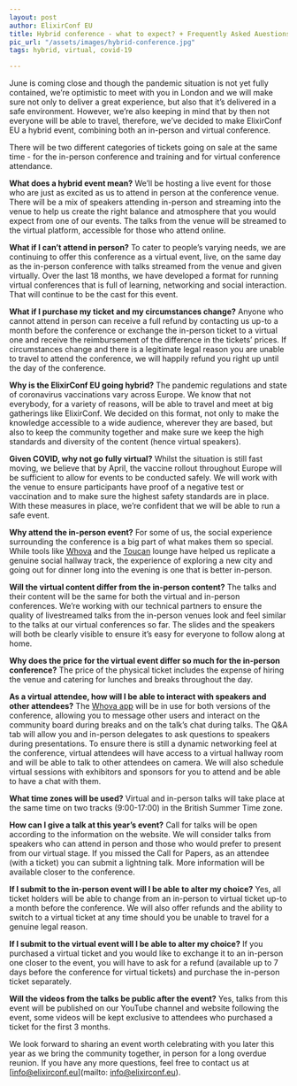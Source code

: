 ```yaml
---
layout: post
author: ElixirConf EU
title: Hybrid conference - what to expect? + Frequently Asked Auestions
pic_url: "/assets/images/hybrid-conference.jpg"
tags: hybrid, virtual, covid-19

---
```

June is coming close and though the pandemic situation is not yet fully contained, we’re optimistic to meet with you in London and we will make sure not only to deliver a great experience, but also that it’s delivered in a safe environment. However, we’re also keeping in mind that by then not everyone will be able to travel, therefore, we’ve decided to make ElixirConf EU a hybrid event, combining both an in-person and virtual conference.

There will be two different categories of tickets going on sale at the same time - for the in-person conference and training and for virtual conference attendance.

**What does a hybrid event mean?** We’ll be hosting a live event for those who are just as excited as us to attend in person at the conference venue. There will be a mix of speakers attending in-person and streaming into the venue to help us create the right balance and atmosphere that you would expect from one of our events. The talks from the venue will be streamed to the virtual platform, accessible for those who attend online.

**What if I can’t attend in person?** To cater to people’s varying needs, we are continuing to offer this conference as a virtual event, live, on the same day as the in-person conference with talks streamed from the venue and given virtually. Over the last 18 months, we have developed a format for running virtual conferences that is full of learning, networking and social interaction. That will continue to be the cast for this event.

**What if I purchase my ticket and my circumstances change?** Anyone who cannot attend in person can receive a full refund by contacting us up-to a month before the conference or exchange the in-person ticket to a virtual one and receive the reimbursement of the difference in the tickets’ prices. If circumstances change and there is a legitimate legal reason you are unable to travel to attend the conference, we will happily refund you right up until the day of the conference.

**Why is the ElixirConf EU going hybrid?**
The pandemic regulations and state of coronavirus vaccinations vary across Europe. We know that not everybody, for a variety of reasons, will be able to travel and meet at big gatherings like ElixirConf. We decided on this format, not only to make the knowledge accessible to a wide audience, wherever they are based, but also to keep the community together and make sure we keep the high standards and diversity of the content (hence virtual speakers).

**Given COVID, why not go fully virtual?**
Whilst the situation is still fast moving, we believe that by April, the vaccine rollout throughout Europe will be sufficient to allow for events to be conducted safely. We will work with the venue to ensure participants have proof of a negative test or vaccination and to make sure the highest safety standards are in place. With these measures in place, we’re confident that we will be able to run a safe event.

**Why attend the in-person event?**
For some of us, the social experience surrounding the conference is a big part of what makes them so special. While tools like [Whova](https://youtu.be/pK1hnGIR0EI) and the [Toucan](https://youtu.be/7O2AC4QHfX0) lounge have helped us replicate a genuine social hallway track, the experience of exploring a new city and going out for dinner long into the evening is one that is better in-person.

**Will the virtual content differ from the in-person content?**
The talks and their content will be the same for both the virtual and in-person conferences. We’re working with our technical partners to ensure the quality of livestreamed talks from the in-person venues look and feel similar to the talks at our virtual conferences so far. The slides and the speakers will both be clearly visible to ensure it’s easy for everyone to follow along at home.

**Why does the price for the virtual event differ so much for the in-person conference?**
The price of the physical ticket includes the expense of hiring the venue and catering for lunches and breaks throughout the day.

**As a virtual attendee, how will I be able to interact with speakers and other attendees?**
The [Whova app](https://youtu.be/pK1hnGIR0EI) will be in use for both versions of the conference, allowing you to message other users and interact on the community board during breaks and on the talk’s chat during talks. The Q&A tab will allow you and in-person delegates to ask questions to speakers during presentations. To ensure there is still a dynamic networking feel at the conference, virtual attendees will have access to a virtual hallway room and will be able to talk to other attendees on camera. We will also schedule virtual sessions with exhibitors and sponsors for you to attend and be able to have a chat with them.

**What time zones will be used?**
Virtual and in-person talks will take place at the same time on two tracks (9:00-17:00) in the British Summer Time zone.

**How can I give a talk at this year’s event?**
Call for talks will be open according to the information on the website. We will consider talks from speakers who can attend in person and those who would prefer to present from our virtual stage. If you missed the Call for Papers, as an attendee (with a ticket) you can submit a lightning talk. More information will be available closer to the conference.

**If I submit to the in-person event will I be able to alter my choice?**
Yes, all ticket holders will be able to change from an in-person to virtual ticket up-to a month before the conference. We will also offer refunds and the ability to switch to a virtual ticket at any time should you be unable to travel for a genuine legal reason.

**If I submit to the virtual event will I be able to alter my choice?**
If you purchased a virtual ticket and you would like to exchange it to an in-person one closer to the event, you will have to ask for a refund (available up to 7 days before the conference for virtual tickets) and purchase the in-person ticket separately.

**Will the videos from the talks be public after the event?**
Yes, talks from this event will be published on our YouTube channel and website following the event, some videos will be kept exclusive to attendees who purchased a ticket for the first 3 months.

We look forward to sharing an event worth celebrating with you later this year as we bring the community together, in person for a long overdue reunion. If you have any more questions, feel free to contact us at [info@elixirconf.eu](mailto: info@elixirconf.eu).